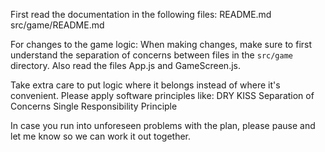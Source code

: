 First read the documentation in the following files:
README.md
src/game/README.md

For changes to the game logic:
When making changes, make sure to first understand the separation of concerns between files in the `src/game` directory.
Also read the files App.js and GameScreen.js.

Take extra care to put logic where it belongs instead of where it's convenient.
Please apply software principles like:
DRY
KISS
Separation of Concerns
Single Responsibility Principle

In case you run into unforeseen problems with the plan, please pause and let me know so we can work it out together.